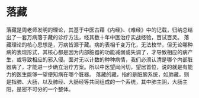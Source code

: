 # 落藏

落藏是周老师发明的理论，其基于中医古藉《内经》、《难经》中的记载，归纳总结出了一套万病落于藏的诊疗方法，经其数十年中医治疗实战经验，百试百灵。
落藏理论的核心思想是，万病皆源于藏。病的表相千变万化，无法枚举，但无论哪种病的表现形式，其核心都是因为内部脏器的功能减弱或失调了，才导致相应的病产生，或导致相应的邪入侵。面对无以计数的种种病情，我们必须认清是哪个内部脏器病了，才能进一步确立治疗方案。所以中医望闻问切，望居首位，说的就是有能力的医生能够一望便知病在哪个脏器。
落藏的藏，指的是脏腑系统，如肺藏，则是指肺、大肠，以及肺经、大肠经等共同组成的一个系统，其中肺主阴，大肠主阳，是密不可分的一个整体。
